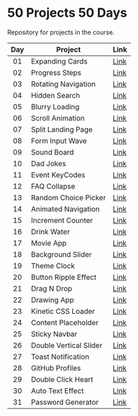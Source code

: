 # 50 Projects 50 Days

Repository for projects in the course.

| Day | Project                | Link                                                                       |
| :-: | ---------------------- | -------------------------------------------------------------------------- |
| 01  | Expanding Cards        | [Link](https://raubaca.github.io/50projects50days/expanding-cards/)        |
| 02  | Progress Steps         | [Link](https://raubaca.github.io/50projects50days/progress-steps/)         |
| 03  | Rotating Navigation    | [Link](https://raubaca.github.io/50projects50days/rotating-navigation/)    |
| 04  | Hidden Search          | [Link](https://raubaca.github.io/50projects50days/hidden-search/)          |
| 05  | Blurry Loading         | [Link](https://raubaca.github.io/50projects50days/blurry-loading/)         |
| 06  | Scroll Animation       | [Link](https://raubaca.github.io/50projects50days/scroll-animation/)       |
| 07  | Split Landing Page     | [Link](https://raubaca.github.io/50projects50days/split-landing-page/)     |
| 08  | Form Input Wave        | [Link](https://raubaca.github.io/50projects50days/form-input-wave/)        |
| 09  | Sound Board            | [Link](https://raubaca.github.io/50projects50days/sound-board/)            |
| 10  | Dad Jokes              | [Link](https://raubaca.github.io/50projects50days/dad-jokes/)              |
| 11  | Event KeyCodes         | [Link](https://raubaca.github.io/50projects50days/event-keycodes/)         |
| 12  | FAQ Collapse           | [Link](https://raubaca.github.io/50projects50days/faq-collapse/)           |
| 13  | Random Choice Picker   | [Link](https://raubaca.github.io/50projects50days/random-choice-picker/)   |
| 14  | Animated Navigation    | [Link](https://raubaca.github.io/50projects50days/animated-navigation/)    |
| 15  | Increment Counter      | [Link](https://raubaca.github.io/50projects50days/increment-counter/)      |
| 16  | Drink Water            | [Link](https://raubaca.github.io/50projects50days/drink-water/)            |
| 17  | Movie App              | [Link](https://raubaca.github.io/50projects50days/movie-app/)              |
| 18  | Background Slider      | [Link](https://raubaca.github.io/50projects50days/background-slider/)      |
| 19  | Theme Clock            | [Link](https://raubaca.github.io/50projects50days/theme-clock/)            |
| 20  | Button Ripple Effect   | [Link](https://raubaca.github.io/50projects50days/button-ripple-effect/)   |
| 21  | Drag N Drop            | [Link](https://raubaca.github.io/50projects50days/drag-n-drop/)            |
| 22  | Drawing App            | [Link](https://raubaca.github.io/50projects50days/drawing-app/)            |
| 23  | Kinetic CSS Loader     | [Link](https://raubaca.github.io/50projects50days/kinetic-css-loader/)     |
| 24  | Content Placeholder    | [Link](https://raubaca.github.io/50projects50days/content-placeholder/)    |
| 25  | Sticky Navbar          | [Link](https://raubaca.github.io/50projects50days/sticky-navbar/)          |
| 26  | Double Vertical Slider | [Link](https://raubaca.github.io/50projects50days/double-vertical-slider/) |
| 27  | Toast Notification     | [Link](https://raubaca.github.io/50projects50days/toast-notification/)     |
| 28  | GitHub Profiles        | [Link](https://raubaca.github.io/50projects50days/github-profiles/)        |
| 29  | Double Click Heart     | [Link](https://raubaca.github.io/50projects50days/double-click-heart/)     |
| 30  | Auto Text Effect       | [Link](https://raubaca.github.io/50projects50days/auto-text-effect/)       |
| 31  | Password Generator     | [Link](https://raubaca.github.io/50projects50days/password-generator/)     |
